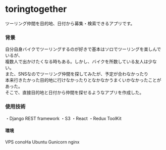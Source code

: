 # toringtogether
ツーリング仲間を目的地、日付から募集・検索できるアプリです。

### 背景  
自分自身バイクでツーリングするのが好きで基本はソロでツーリングを楽しんでいるが、  
複数人で出かけたくなる時もある。しかし、バイクを所数している友人は少ない。  
また、SNSなのでツーリング仲間を探してみたが、予定が合わなかったり  
本来行きたかった目的地に行けなかったりとなかなかうまくいかなかったことがあった。  
そこで、直接目的地と日付から仲間を探せるようなアプリを作成した。  

### 使用技術  
・Django REST framework
・S3
・React
・Redux ToolKit
#### 環境
VPS conoHa
Ubuntu Gunicorn nginx
